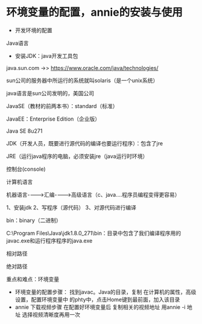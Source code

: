 # 环境变量的配置，annie的安装与使用

- 开发环境的配置

Java语言

- 安装JDK：java开发工具包

java.sun.com  ->> https://www.oracle.com/java/technologies/

sun公司的服务器中所运行的系统就叫solaris（是一个unix系统）

java语言是sun公司发明的，美国公司

JavaSE（教材的前两本书）：standard（标准）

JavaEE：Enterprise Edition（企业版）


Java SE 8u271

JDK（开发人员，既要进行源代码的编译也要运行程序）：包含了jre

JRE（运行java程序的电脑，必须安装jre（java运行时环境）


控制台(console)


计算机语言

机器语言---->汇编---->高级语言（c、java....程序员编程变得更容易）

1、安装jdk
2、写程序（源代码）
3、对源代码进行编译

bin：binary（二进制）

C:\Program Files\Java\jdk1.8.0_271\bin：目录中包含了我们编译程序用的javac.exe和运行程序程序的java.exe

相对路径

绝对路径

重点和难点：环境变量
- 环境变量的配置步骤：
  找到javac。Java的目录，复制
  在计算机的属性，高级设置，配置环境变量中
  的phty中，点击Home键到最前面，加入该目录
- annie 下载视频步骤
  在配置好环境变量后
  复制相关的视频地址
  用annie -i 地址 
  选择视频清晰度再用一次